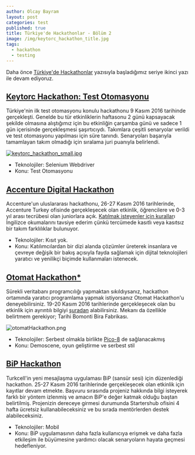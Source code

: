 ```yaml
---
author: Olcay Bayram
layout: post
categories: test
published: true
title: Türkiye'de Hackathonlar - Bölüm 2
image: /img/keytorc_hackathon_title.jpg
tags:
  - hackathon
  - testing
---
```

Daha önce [Türkiye'de Hackathonlar](http://otomatikmuhendis.com/2016/04/22/turkiye-de-hackathonlar/) yazısıyla başladığımız seriye ikinci yazı ile devam ediyoruz.


## [Keytorc Hackathon: Test Otomasyonu](http://www.keytorc.com/hackathon-test-otomasyonu/)
Türkiye'nin ilk test otomasyonu konulu hackathonu 9 Kasım 2016 tarihinde gerçekleşti. Genelde bu tür etkinliklerin haftasonu 2 günü kapsayacak şekilde olmasına alıştığımız için bu etkinliğin çarşamba günü ve sadece 1 gün içerisinde gerçekleşmesi şaşırtıcıydı. Takımlara çeşitli senaryolar verildi ve test otomasyonu yapılması için süre tanındı. Senaryoları başarıyla tamamlayan takım olmadığı için sıralama juri puanıyla belirlendi.

[![keytorc_hackathon_small.jpg]({{site.baseurl}}/img/keytorc_hackathon_small.jpg)]({{site.baseurl}}/img/keytorc_hackathon.jpg)

- Teknolojiler: Selenium Webdriver
- Konu: Test Otomasyonu

## [Accenture Digital Hackathon](https://www.accenture.com/tr-en/careers/accenture-digital-hackathon-2016)
Accenture'un uluslararası hackathonu, 26-27 Kasım 2016 tarihlerinde, Accenture Turkey ofisinde gerçekleşecek olan etkinlik, öğrencilere ve 0-3 yıl arası tecrübesi olan juniorlara açık. [Katılmak isteyenler için kurallar](https://www.accenture.com/t20161018T093506__w__/tr-en/_acnmedia/Careers/PDF-5/Accenture-Digital-Hackathon-Rules.pdf)ı İngilizce okumalarını tavsiye ederim çünkü tercümede kasıtlı veya kasıtsız bir takım farklılıklar bulunuyor.

- Teknolojiler: Kısıt yok.
- Konu:  Katılımcılardan bir dizi alanda çözümler üreterek insanlara ve çevreye değişik bir bakış açısıyla fayda sağlamak için dijital teknolojileri yaratıcı ve yenilikçi biçimde kullanmaları istenecek.

<!--more-->

## <a href="https://otomat-hackathon.github.io/" title="Editörün Tercihi">Otomat Hackathon*</a>
Sürekli veritabanı programcılığı yapmaktan sıkıldıysanız, hackathon ortamında yaratıcı programlama yapmak istiyorsanız Otomat Hackathon'u deneyebilirsiniz. 19-20 Kasım 2016 tarihlerinde gerçekleşecek olan bu etkinlik için ayrıntılı bilgiyi [şuradan](https://gist.github.com/livacengiz/52466e2add0ad9a64b5a22c922716e8c#file-detail-md) alabilirsiniz. Mekanı da özellikle belirtmem gerekiyor; Tarihi Bomonti Bira Fabrikası.

![otomatHackathon.png]({{site.baseurl}}/img/otomatHackathon.png)

- Teknolojiler: Serbest olmakla birlikte [Pico-8](http://www.lexaloffle.com/pico-8.php) de sağlanacakmış
- Konu: Demoscene, oyun geliştirme ve serbest stil

## [BiP Hackathon](http://hackathon.bip.ai/)

Turkcell'in yeni mesajlaşma uygulaması BiP (sansür sesi) için düzenlediği hackathon. 25-27 Kasım 2016 tarihlerinde gerçekleşecek olan etkinlik için kayıtlar devam etmekte. Başvuru sırasında projeniz hakkında bilgi isteyerek farklı bir yöntem izlenmiş ve amacın BiP'e değer katmak olduğu baştan belirtilmiş. Projenizin dereceye girmesi durumunda Startershub ofisini 4 hafta ücretsiz kullanabileceksiniz ve bu sırada mentörlerden destek alabileceksiniz.

- Teknolojiler: Mobil
- Konu: BiP uygulamasının daha fazla kullanıcıya erişmek ve daha fazla etkileşim ile büyümesine yardımcı olacak senaryoların hayata geçmesi hedefleniyor.

